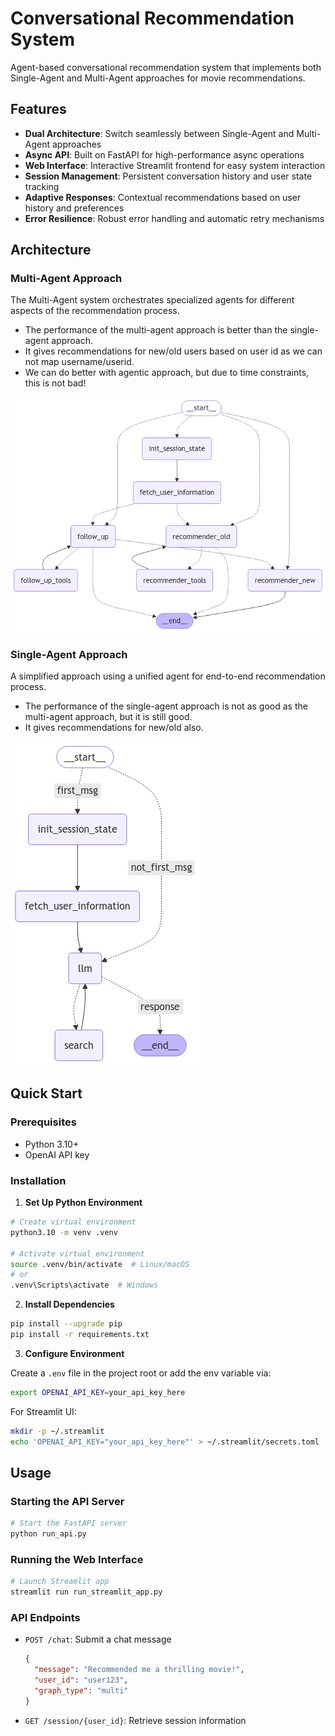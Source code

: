 # Conversational Recommendation System

Agent-based conversational recommendation system that implements both Single-Agent and Multi-Agent approaches for movie recommendations. 

## Features

- **Dual Architecture**: Switch seamlessly between Single-Agent and Multi-Agent approaches
- **Async API**: Built on FastAPI for high-performance async operations
- **Web Interface**: Interactive Streamlit frontend for easy system interaction
- **Session Management**: Persistent conversation history and user state tracking
- **Adaptive Responses**: Contextual recommendations based on user history and preferences
- **Error Resilience**: Robust error handling and automatic retry mechanisms

## Architecture

### Multi-Agent Approach
The Multi-Agent system orchestrates specialized agents for different aspects of the recommendation process.
- The performance of the multi-agent approach is better than the single-agent approach.
- It gives recommendations for new/old users based on user id as we can not map username/userid.
- We can do better with agentic approach, but due to time constraints, this is not bad!

![Multi-Agent Architecture](data/multi_agent_graph.png)


### Single-Agent Approach
A simplified approach using a unified agent for end-to-end recommendation process.
- The performance of the single-agent approach is not as good as the multi-agent approach, but it is still good.
- It gives recommendations for new/old also.

![Single Agent Architecture](data/agent_graph.png)

## Quick Start

### Prerequisites

- Python 3.10+
- OpenAI API key

### Installation

1. **Set Up Python Environment**
```bash
# Create virtual environment
python3.10 -m venv .venv

# Activate virtual environment
source .venv/bin/activate  # Linux/macOS
# or
.venv\Scripts\activate  # Windows
```

2. **Install Dependencies**
```bash
pip install --upgrade pip
pip install -r requirements.txt
```

3. **Configure Environment**

Create a `.env` file in the project root or add the env variable via:
```bash
export OPENAI_API_KEY=your_api_key_here
```

For Streamlit UI:
```bash
mkdir -p ~/.streamlit
echo 'OPENAI_API_KEY="your_api_key_here"' > ~/.streamlit/secrets.toml
```

## Usage

### Starting the API Server

```bash
# Start the FastAPI server
python run_api.py
```

### Running the Web Interface

```bash
# Launch Streamlit app
streamlit run run_streamlit_app.py
```

### API Endpoints

- `POST /chat`: Submit a chat message
  ```json
  {
    "message": "Recommended me a thrilling movie!",
    "user_id": "user123",
    "graph_type": "multi"
  }
  ```

- `GET /session/{user_id}`: Retrieve session information
